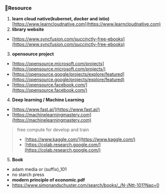 ### 🧾Resource
 1. **learn cloud native(kubernet, docker and istio)** [https://www.learncloudnative.com](https://www.learncloudnative.com)
 2. **library website**  
  - [https://www.syncfusion.com/succinctly-free-ebooks](https://www.syncfusion.com/succinctly-free-ebooks)
 3. **opensource project**
  - [https://opensource.microsoft.com/projects](https://opensource.microsoft.com/projects/)
  - [https://opensource.google/projects/explore/featured](https://opensource.google/projects/explore/featured)
  - [https://opensource.facebook.com/](https://opensource.facebook.com/)
 4. **Deep learning / Machine Learning**
  - [https://www.fast.ai/](https://www.fast.ai/)
  - [https://machinelearningmastery.com](https://machinelearningmastery.com)
> free compute for develop and train
> - [https://www.kaggle.com/](https://www.kaggle.com/)
> - [https://colab.research.google.com/](https://colab.research.google.com/)
 5. **Book**
  - adam media or (suffix)_101
  - no starch press 
  - **modern principle of economic.pdf**
  - https://www.simonandschuster.com/search/books/_/N-/Ntt-101?Nao=0

